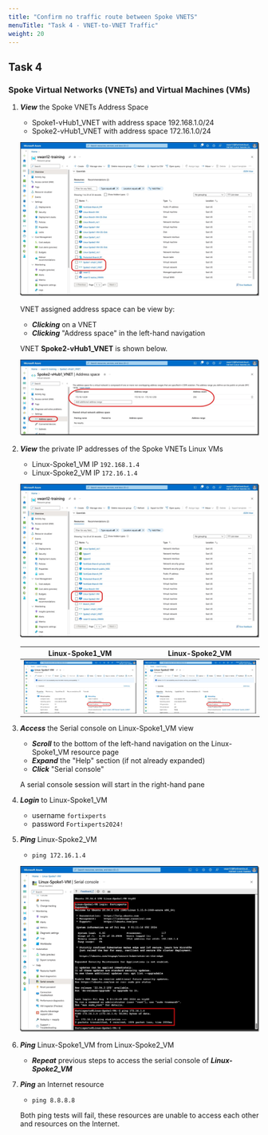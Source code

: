 ```yaml
---
title: "Confirm no traffic route between Spoke VNETS"
menuTitle: "Task 4 - VNET-to-VNET Traffic"
weight: 20
---
```


## Task 4

### Spoke Virtual Networks (VNETs) and Virtual Machines (VMs)

1. ***View*** the Spoke VNETs Address Space

    - Spoke1-vHub1_VNET with address space 192.168.1.0/24
    - Spoke2-vHub1_VNET with address space 172.16.1.0/24

    ![vnets1](../images/vnets1.jpg)

    VNET assigned address space can be view by:
    - ***Clicking*** on a VNET
    - ***Clicking*** "Address space" in the left-hand navigation

    VNET **Spoke2-vHub1_VNET** is shown below.

    ![vnets2](../images/vnets2.jpg)

1. ***View*** the private IP addresses of the Spoke VNETs Linux VMs

    - Linux-Spoke1_VM IP `192.168.1.4`
    - Linux-Spoke2_VM IP `172.16.1.4`

    ![linuxvms](../images/linuxvms.jpg)

    Linux-Spoke1_VM        | Linux-Spoke2_VM
    :-------------------------:|:-------------------------:
    ![linuxvm1](../images/linuxvm1.jpg) |  ![linuxvm2](../images/linuxvm2.jpg)

1. ***Access*** the Serial console on Linux-Spoke1_VM view

    - ***Scroll*** to the bottom of the left-hand navigation on the Linux-Spoke1_VM resource page
    - ***Expand*** the "Help" section (if not already expanded)
    - ***Click*** "Serial console"

    A serial console session will start in the right-hand pane

1. ***Login*** to Linux-Spoke1_VM

    - username `fortixperts`
    - password `Fortixperts2024!`

1. ***Ping*** Linux-Spoke2_VM

    - `ping 172.16.1.4`

    ![linuxvm1serial](../images/linuxvm1serial.jpg)

1. ***Ping*** Linux-Spoke1_VM from Linux-Spoke2_VM

    - ***Repeat*** previous steps to access the serial console of ***Linux-Spoke2_VM***

1. ***Ping*** an Internet resource

    - `ping 8.8.8.8`

    Both ping tests will fail, these resources are unable to access each other and resources on the Internet.
